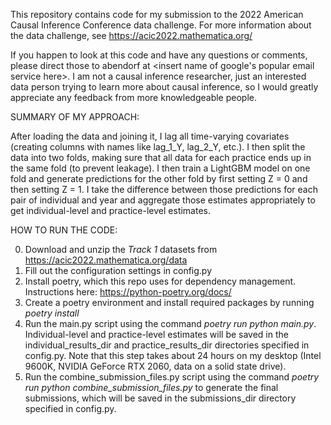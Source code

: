This repository contains code for my submission to the 2022 American Causal Inference Conference data challenge.
For more information about the data challenge, see https://acic2022.mathematica.org/

If you happen to look at this code and have any questions or comments, please direct those to abendorf at <insert name of google's popular email service here>.  I am not a causal inference researcher, just an interested data person trying to learn more about causal inference, so I would greatly appreciate any feedback from more knowledgeable people.

SUMMARY OF MY APPROACH:

After loading the data and joining it, I lag all time-varying covariates (creating columns with names like lag_1_Y, lag_2_Y, etc.).  I then split the data into two folds, making sure that all data for each practice ends up in the same fold (to prevent leakage).  I then train a LightGBM model on one fold and generate predictions for the other fold by first setting Z = 0 and then setting Z = 1.  I take the difference between those predictions for each pair of individual and year and aggregate those estimates appropriately to get individual-level and practice-level estimates.

HOW TO RUN THE CODE:

0. Download and unzip the *Track 1* datasets from https://acic2022.mathematica.org/data
1. Fill out the configuration settings in config.py
2. Install poetry, which this repo uses for dependency management.  Instructions here: https://python-poetry.org/docs/   
3. Create a poetry environment and install required packages by running *poetry install*
4. Run the main.py script using the command *poetry run python main.py*.  Individual-level and practice-level estimates will be saved in the individual_results_dir and practice_results_dir directories specified in config.py.  Note that this step takes about 24 hours on my desktop (Intel 9600K, NVIDIA GeForce RTX 2060, data on a solid state drive).
5. Run the combine_submission_files.py script using the command *poetry run python combine_submission_files.py* to generate the final submissions, which will be saved in the submissions_dir directory specified in config.py.
